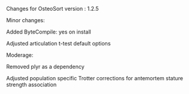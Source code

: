 Changes for OsteoSort version : 1.2.5

Minor changes:

Added ByteCompile: yes on install

Adjusted articulation t-test default options


Moderage:

Removed plyr as a dependency

Adjusted population specific Trotter corrections for antemortem stature strength association
